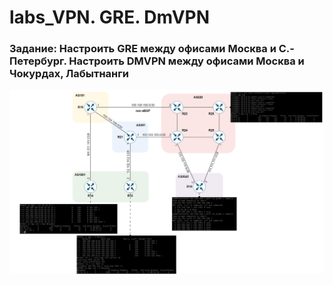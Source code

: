 # labs_VPN. GRE. DmVPN

###  Задание: Настроить GRE между офисами Москва и С.-Петербург. Настроить DMVPN между офисами Москва и Чокурдах, Лабытнанги

![](https://github.com/gerasev1992/otus_NEP_24-25/blob/main/labs/labs_iBGP-routing_1/2025-01-28_15-34-40.png)
